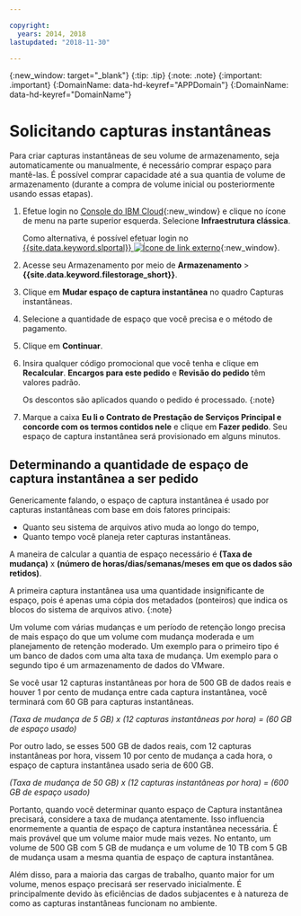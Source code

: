 ```yaml
---

copyright:
  years: 2014, 2018
lastupdated: "2018-11-30"

---
```

{:new_window: target="_blank"}
{:tip: .tip}
{:note: .note}
{:important: .important}
{:DomainName: data-hd-keyref="APPDomain"}
{:DomainName: data-hd-keyref="DomainName"}


# Solicitando capturas instantâneas

Para criar capturas instantâneas de seu volume de armazenamento, seja automaticamente ou manualmente, é necessário comprar espaço para mantê-las. É possível comprar capacidade até a sua quantia de volume de armazenamento (durante a compra de volume inicial ou posteriormente usando essas etapas).

1. Efetue login no [Console do IBM Cloud](https://{DomainName}/){:new_window} e clique no ícone de menu na parte superior esquerda. Selecione **Infraestrutura clássica**.

   Como alternativa, é possível efetuar login no [{{site.data.keyword.slportal}} ![Ícone de link externo](../../icons/launch-glyph.svg "Ícone de link externo")](https://control.softlayer.com/){:new_window}.
2. Acesse seu Armazenamento por meio de **Armazenamento** > **{{site.data.keyword.filestorage_short}}**.
3. Clique em **Mudar espaço de captura instantânea** no quadro Capturas instantâneas.
4. Selecione a quantidade de espaço que você precisa e o método de pagamento.
5. Clique em **Continuar**.
6. Insira qualquer código promocional que você tenha e clique em **Recalcular**. **Encargos para este pedido** e **Revisão do pedido** têm valores padrão.

   Os descontos são aplicados quando o pedido é processado.
   {:note}
7. Marque a caixa **Eu li o Contrato de Prestação de Serviços Principal e concorde com os termos contidos nele** e clique em **Fazer pedido**. Seu espaço de captura instantânea será provisionado em alguns minutos.

## Determinando a quantidade de espaço de captura instantânea a ser pedido

Genericamente falando, o espaço de captura instantânea é usado por capturas instantâneas com base em dois fatores principais:
- Quanto seu sistema de arquivos ativo muda ao longo do tempo,
- Quanto tempo você planeja reter capturas instantâneas.  

A maneira de calcular a quantia de espaço necessário é **(Taxa de mudança)** x **(número de horas/dias/semanas/meses em que os dados são retidos)**.  

A primeira captura instantânea usa uma quantidade insignificante de espaço, pois é apenas uma cópia dos metadados (ponteiros) que indica os blocos do sistema de arquivos ativo.
{:note}

Um volume com várias mudanças e um período de retenção longo precisa de mais espaço do que um volume com mudança moderada e um planejamento de retenção moderado. Um exemplo para o primeiro tipo é um banco de dados com uma alta taxa de mudança. Um exemplo para o segundo tipo é um armazenamento de dados do VMware.

Se você usar 12 capturas instantâneas por hora de 500 GB de dados reais e houver 1 por cento de mudança entre cada captura instantânea, você terminará com 60 GB para capturas instantâneas.

*(Taxa de mudança de 5 GB) x (12 capturas instantâneas por hora) = (60 GB de espaço usado)*

Por outro lado, se esses 500 GB de dados reais, com 12 capturas instantâneas por hora, vissem 10 por cento de mudança a cada hora, o espaço de captura instantânea usado seria de 600 GB.

*(Taxa de mudança de 50 GB) x (12 capturas instantâneas por hora) = (600 GB de espaço usado)*

Portanto, quando você determinar quanto espaço de Captura instantânea precisará, considere a taxa de mudança atentamente. Isso influencia enormemente a quantia de espaço de captura instantânea necessária. É mais provável que um volume maior mude mais vezes. No entanto, um volume de 500 GB com 5 GB de mudança e um volume de 10 TB com 5 GB de mudança usam a mesma quantia de espaço de captura instantânea.

Além disso, para a maioria das cargas de trabalho, quanto maior for um volume, menos espaço precisará ser reservado inicialmente. É principalmente devido às eficiências de dados subjacentes e à natureza de como as capturas instantâneas funcionam no ambiente.
